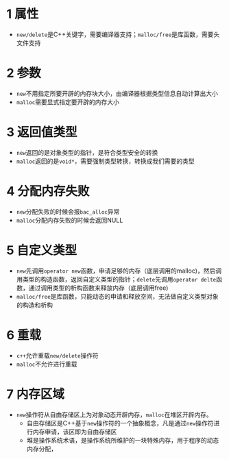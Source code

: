 # 1 属性

- `new/delete`是C++关键字，需要编译器支持；`malloc/free`是库函数，需要头文件支持

# 2 参数

- `new`不用指定所要开辟的内存块大小，由编译器根据类型信息自动计算出大小
- `malloc`需要显式指定要开辟的内存大小

# 3 返回值类型

- `new`返回的是对象类型的指针，是符合类型安全的转换
- `malloc`返回的是`void*`，需要强制类型转换，转换成我们需要的类型

# 4 分配内存失败

- `new`分配失败的时候会报`bac_alloc`异常
- `malloc`分配内存失败的时候会返回NULL

# 5 自定义类型

- `new`先调用`operator new`函数，申请足够的内存（底层调用的malloc)，然后调用类型的构造函数，返回自定义类型的指针；`delete`先调用`operator delte`函数，通过调用类型的析构函数来释放内存（底层调用free)
- `malloc/free`是库函数，只能动态的申请和释放空间，无法做自定义类型对象的构造和析构

# 6 重载

- `c++`允许重载`new/delete`操作符
- `malloc`不允许进行重载

# 7 内存区域

- `new`操作符从自由存储区上为对象动态开辟内存，`malloc`在堆区开辟内存。
    - 自由存储区是C++基于`new`操作符的一个抽象概念，凡是通过`new`操作符进行内存申请，该区即为自由存储区
    - 堆是操作系统术语，是操作系统所维护的一块特殊内存，用于程序的动态内存分配，

